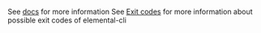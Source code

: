 See [docs](docs/elemental.md) for more information
See [Exit codes](docs/elemental_exit-codes.md) for more information about possible exit codes of elemental-cli